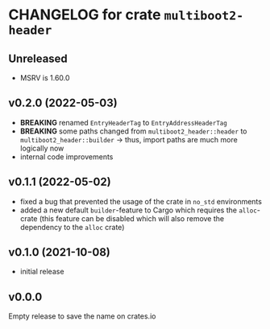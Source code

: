 # CHANGELOG for crate `multiboot2-header`

## Unreleased
- MSRV is 1.60.0

## v0.2.0 (2022-05-03)
- **BREAKING** renamed `EntryHeaderTag` to `EntryAddressHeaderTag`
- **BREAKING** some paths changed from `multiboot2_header::header` to `multiboot2_header::builder`
   -> thus, import paths are much more logically now
- internal code improvements

## v0.1.1 (2022-05-02)
- fixed a bug that prevented the usage of the crate in `no_std` environments
- added a new default `builder`-feature to Cargo which requires the `alloc`-crate
  (this feature can be disabled which will also remove the dependency to the `alloc` crate)

## v0.1.0 (2021-10-08)
- initial release

## v0.0.0
Empty release to save the name on crates.io
